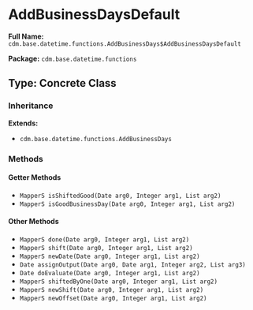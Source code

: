 # AddBusinessDaysDefault

**Full Name:** `cdm.base.datetime.functions.AddBusinessDays$AddBusinessDaysDefault`

**Package:** `cdm.base.datetime.functions`

## Type: Concrete Class

### Inheritance

**Extends:**
- `cdm.base.datetime.functions.AddBusinessDays`

### Methods

#### Getter Methods

- `MapperS isShiftedGood(Date arg0, Integer arg1, List arg2)`
- `MapperS isGoodBusinessDay(Date arg0, Integer arg1, List arg2)`

#### Other Methods

- `MapperS done(Date arg0, Integer arg1, List arg2)`
- `MapperS shift(Date arg0, Integer arg1, List arg2)`
- `MapperS newDate(Date arg0, Integer arg1, List arg2)`
- `Date assignOutput(Date arg0, Date arg1, Integer arg2, List arg3)`
- `Date doEvaluate(Date arg0, Integer arg1, List arg2)`
- `MapperS shiftedByOne(Date arg0, Integer arg1, List arg2)`
- `MapperS newShift(Date arg0, Integer arg1, List arg2)`
- `MapperS newOffset(Date arg0, Integer arg1, List arg2)`

